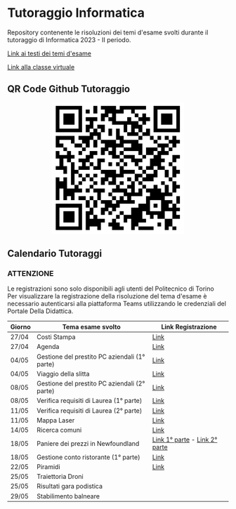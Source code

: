 

# Tutoraggio Informatica
Repository contenente le risoluzioni dei temi d'esame svolti durante il tutoraggio di Informatica 2023 - II periodo.<br>

[Link ai testi dei temi d'esame](https://github.com/polito-info-2022/Esempi-esame)

[Link alla classe virtuale](https://teams.microsoft.com/dl/launcher/launcher.html?url=%2F_%23%2Fl%2Fmeetup-join%2F19%3Ameeting_ZmVjOWIwNzAtOTJjMy00N2YwLWIwNDYtMjYxODAyNWU3NDI1%40thread.v2%2F0%3Fcontext%3D%257b%2522Tid%2522%253a%25222a05ac92-2049-4a26-9b34-897763efc8e2%2522%252c%2522Oid%2522%253a%2522ed8ef391-9437-45f1-aa9f-374afc00ec34%2522%257d%26anon%3Dtrue&type=meetup-join&deeplinkId=642c5aa9-0fcf-4760-9654-616c53bff424&directDl=true&msLaunch=true&enableMobilePage=true&suppressPrompt=true)

## QR Code Github Tutoraggio
<p align="center">
<img src="./qrcode.png"  width="300" height="300">
</p>

## Calendario Tutoraggi

### ATTENZIONE
Le registrazioni sono solo disponibili agli utenti del Politecnico di Torino <br>
Per visualizzare la registrazione della risoluzione del tema d'esame è necessario autenticarsi alla piattaforma Teams utilizzando le credenziali del Portale Della Didattica.

|  Giorno|  Tema esame svolto | Link  Registrazione|
|--------|---------------|---------------------|
| 27/04  | Costi Stampa  |[Link](https://politoit-my.sharepoint.com/:v:/g/personal/s308696_studenti_polito_it/ESpObnW93jZHjEKeR_Txt5gBsFAFSv-GDlT9xAzKtBS90Q?e=wP99K2) |
| 27/04  | Agenda        |[Link](https://politoit-my.sharepoint.com/:v:/g/personal/s308696_studenti_polito_it/EbqY9YzAeWJFgWYgJrhzzk0B_D2LpVmkPZiJdWTOoCVFvw?e=abbtWT) |
| 04/05  | Gestione del prestito PC aziendali (1° parte)|[Link](https://politoit-my.sharepoint.com/:v:/g/personal/s308696_studenti_polito_it/EcYz0Y8z_YVHpdUnDudMyuEBkEmLjgDh3Z0md61qTaT5PQ?e=sc1CJs)   |
| 04/05 |  Viaggio della slitta|  [Link](https://politoit-my.sharepoint.com/:v:/g/personal/s308696_studenti_polito_it/Ebsc7cL0qVJOmx5RLUY0u7IBxY3QexQetOk6mabuOOKW_g?e=fnXXKV) |
| 08/05 | Gestione del prestito PC aziendali (2° parte)  |[Link](https://politoit-my.sharepoint.com/:v:/g/personal/s308696_studenti_polito_it/EVmtwdjciTNMrV7vUsSneqIBmNKzd6xAzW04aPBPQIEl2w?e=ICJcG8)|
| 08/05 | Verifica requisiti di Laurea (1° parte)  |[Link](https://politoit-my.sharepoint.com/:v:/g/personal/s308696_studenti_polito_it/EdHUqnOhEwRCgO2RYrO8RWsBqW37QG2lQysyGws2roMxjg?e=tFp6Yh) |
| 11/05 |Verifica requisiti di Laurea (2° parte) |[Link](https://politoit-my.sharepoint.com/:v:/g/personal/s308696_studenti_polito_it/Eey-3qZOfsBBrjjMcVp14IcBQr1WUQjSdB_-KCACgyVXEA?e=qsecbX)
| 11/05 | Mappa Laser|[Link](https://politoit-my.sharepoint.com/:v:/g/personal/s308696_studenti_polito_it/EQlduqUjIb1FqgePmvkrf4oBUeZx8AuTASmzCmBV-mSr3A) |
| 14/05 | Ricerca comuni|[Link](https://politoit-my.sharepoint.com/:v:/g/personal/s308696_studenti_polito_it/Ee83k-WWgV9FqffvGr1qJzQBpYQWcejXB9VlXs-o4KV2bw)|
| 18/05 | Paniere dei prezzi in Newfoundland |[Link 1° parte](https://politoit-my.sharepoint.com/:v:/g/personal/s308696_studenti_polito_it/EYLE0t3-ZS9JsWD0vUJL-AYBGEACcejIRMC3P2YN1HppbA?e=5Vw6Xb)  -  [Link 2° parte](https://politoit-my.sharepoint.com/:v:/g/personal/s308696_studenti_polito_it/ETZHE-AkPqBHg0HvkskmVckBjXFW6NV2KBVW_YRiP8dV9g?e=Fo0PY9) |
| 18/05 | Gestione conto ristorante (1° parte) |[Link](https://politoit-my.sharepoint.com/:v:/g/personal/s308696_studenti_polito_it/EX57xOA07YtDubeeSTkXc_QB5psnPH0VEec-ZvUPFg1qJQ?e=QgeexS) |
| 22/05 | Piramidi |[Link](https://politoit-my.sharepoint.com/:v:/g/personal/s308696_studenti_polito_it/EWp2uxw9d71BvF8wuTOGdEMBbLtrquO67qo_3p1rGAW6bA?e=2PduLx) |
| 25/05 | Traiettoria Droni | |
| 25/05 | Risultati gara podistica| |
| 29/05 | Stabilimento balneare||
